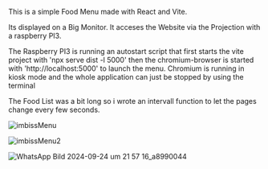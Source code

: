 This is a simple Food Menu made with React and Vite. 

Its displayed on a Big Monitor. It acceses the Website via the Projection with a raspberry PI3. 

The Raspberry PI3 is running an autostart script that first starts the vite project with 'npx serve dist -l 5000' 
then the chromium-browser is started with 'http://localhost:5000' to launch the menu. Chromium is running in kiosk mode and the whole application can just be stopped by using the terminal

The Food List was a bit long so i wrote an intervall function to let the pages change every few seconds.

![imbissMenu](https://github.com/user-attachments/assets/d8ace012-5bcc-4a61-9bdb-a247a7cbb474)

![imbissMenu2](https://github.com/user-attachments/assets/b5a562f4-c139-4343-befb-81eec18fd818)


![WhatsApp Bild 2024-09-24 um 21 57 16_a8990044](https://github.com/user-attachments/assets/7da36d7d-166f-4b13-aaa0-85dbef44e7ac)
